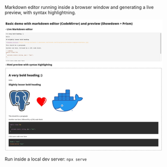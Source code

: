 Markdown editor running inside a browser window and generating a live preview, with syntax highlightning.

![Screenshot](./screenshot.png)

Run inside a local dev server: `npx serve`
